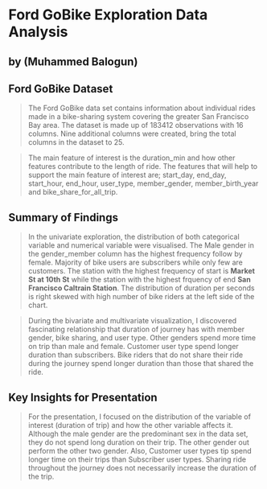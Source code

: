 # Ford GoBike Exploration Data Analysis
## by (Muhammed Balogun)


## Ford GoBike Dataset

> The Ford GoBike data set contains information about individual rides made in a bike-sharing system covering the greater San Francisco Bay area. The dataset is made up of 183412 observations with 16 columns. Nine additional columns were created, bring the total columns in the dataset to 25.

> The main feature of interest is the duration_min and how other features contribute to the length of ride. The features that will help to support the main feature of interest are; start_day, end_day, start_hour, end_hour, user_type, member_gender, member_birth_year and bike_share_for_all_trip.


## Summary of Findings

> In the univariate exploration, the distribution of both categorical variable and numerical variable were visualised. The Male gender in the gender_member column has the highest frequency follow by female. Majority of bike users are subscribers while only few are customers. The station with the highest frequency of start is **Market St at 10th St** while the station with the highest frquency of end **San Francisco Caltrain Station**. The distribution of duration per seconds is right skewed with high number of bike riders at the left side of the chart.

> During the bivariate and multivariate visualization, I discovered fascinating relationship that duration of journey has with member gender, bike sharing, and user type. Other genders spend more time on trip than male and female. Customer user type spend longer duration than subscribers. Bike riders that do not share their ride during the journey spend longer duration than those that shared the ride.


## Key Insights for Presentation

> For the presentation, I focused on the distribution of the variable of interest (duration of trip) and how the other variable affects it. Although the male gender are the predominant sex in the data set, they do not spend long duration on their trip. The other gender out perform the other two gender. Also, Customer user types tip spend longer time on their trips than Subscriber user types. Sharing ride throughout the journey does not necessarily increase the duration of the trip. 

 